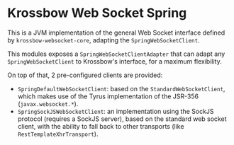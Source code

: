 # Krossbow Web Socket Spring

This is a JVM implementation of the general Web Socket interface defined by `krossbow-websocket-core`, adapting the
`SpringWebSocketClient`.

This modules exposes a `SpringWebSocketClientAdapter` that can adapt any `SpringWebSocketClient` to Krossbow's
interface, for a maximum flexibility.

On top of that, 2 pre-configured clients are provided:

- `SpringDefaultWebSocketClient`: based on the `StandardWebSocketClient`, which makes use of the Tyrus implementation of
 the JSR-356 (`javax.websocket.*`).
- `SpringSockJSWebSocketClient`: an implementation using the SockJS protocol (requires a SockJS server), based on
 the standard web socket client, with the ability to fall back to other transports (like `RestTemplateXhrTransport`).
